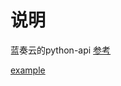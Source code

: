 
# 说明
蓝奏云的python-api [参考](https://github.com/zaxtyson/LanZouCloud-API)

[example](https://github.com/notechats/notedrive/blob/master/example/lanzou_example.py)


